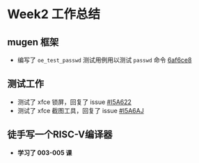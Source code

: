  

# Week2 工作总结

## mugen 框架

- 编写了 `oe_test_passwd` 测试用例用以测试 `passwd` 命令 [6af6ce8](https://github.com/sihuan/mugen-riscv/commit/6af6ce817eab2e0632a06764e745beb7bb5fadb7)

## 测试工作

- 测试了 xfce 锁屏，回复了 issue [#I5A622](https://gitee.com/openeuler/RISC-V/issues/I5A622)
- 测试了 xfce 截图工具，回复了 issue [#I5A6AJ](https://gitee.com/openeuler/RISC-V/issues/I5A6AJ)

## 徒手写一个RISC-V编译器

- **学习了 003-005 课**